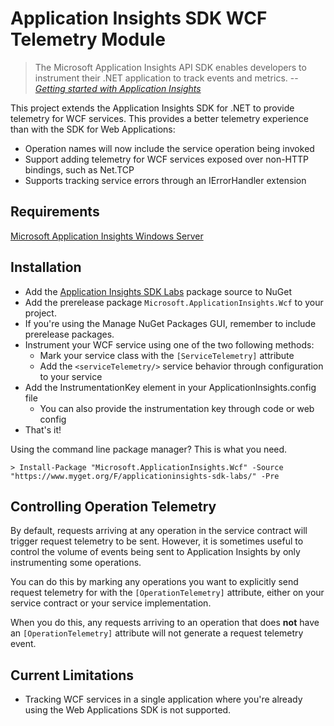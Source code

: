 # Application Insights SDK WCF Telemetry Module

>The Microsoft Application Insights API SDK enables developers to instrument their .NET application to track events and metrics. 
> -- <cite>[Getting started with Application Insights](http://azure.microsoft.com/documentation/articles/app-insights-start-monitoring-app-health-usage/)</cite> 

This project extends the Application Insights SDK for .NET to provide telemetry for WCF services.
This provides a better telemetry experience than with the SDK for Web Applications:

* Operation names will now include the service operation being invoked
* Support adding telemetry for WCF services exposed over non-HTTP bindings, such as Net.TCP
* Supports tracking service errors through an IErrorHandler extension


Requirements
------------
[Microsoft Application Insights Windows Server](https://www.nuget.org/packages/Microsoft.ApplicationInsights.WindowsServer)

Installation
------------
- Add the [Application Insights SDK Labs](https://www.myget.org/gallery/applicationinsights-sdk-labs) package source to NuGet
- Add the prerelease package `Microsoft.ApplicationInsights.Wcf` to your project.
 - If you're using the Manage NuGet Packages GUI, remember to include prerelease packages.
- Instrument your WCF service using one of the two following methods:
  - Mark your service class with the `[ServiceTelemetry]` attribute
  - Add the `<serviceTelemetry/>` service behavior through configuration to your service
- Add the InstrumentationKey element in your ApplicationInsights.config file
  - You can also provide the instrumentation key through code or web config
- That's it!

Using the command line package manager? This is what you need.
```
> Install-Package "Microsoft.ApplicationInsights.Wcf" -Source "https://www.myget.org/F/applicationinsights-sdk-labs/" -Pre
```


Controlling Operation Telemetry
-------------------------------
By default, requests arriving at any operation in the service contract
will trigger request telemetry to be sent. However, it is sometimes
useful to control the volume of events being sent to Application
Insights by only instrumenting some operations.

You can do this by marking any operations you want to explicitly
send request telemetry for with the `[OperationTelemetry]` attribute,
either on your service contract or your service implementation.

When you do this, any requests arriving to an operation
that does __not__ have an `[OperationTelemetry]` attribute
will not generate a request telemetry event.


Current Limitations
---------------------
- Tracking WCF services in a single application where you're already using the Web Applications SDK is not supported.

